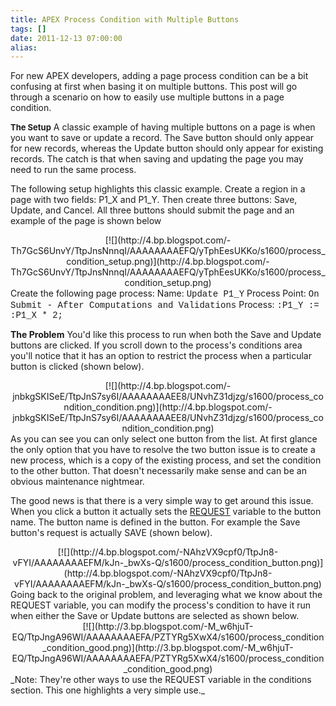 ```yaml
---
title: APEX Process Condition with Multiple Buttons
tags: []
date: 2011-12-13 07:00:00
alias:
---
```


For new APEX developers, adding a page process condition can be a bit confusing at first when basing it on multiple buttons. This post will go through a scenario on how to easily use multiple buttons in a page condition. 

**<span style="font-size: small;">The Setup</span>**
A classic example of having multiple buttons on a page is when you want to save or update a record. The Save button should only appear for new records, whereas the Update button should only appear for existing records. The catch is that when saving and updating the page you may need to run the same process. 

The following setup highlights this classic example. Create a region in a page with two fields: P1_X and P1_Y. Then create three buttons: Save, Update, and Cancel. All three buttons should submit the page and an example of the page is shown below

<div class="separator" style="clear: both; text-align: center;">[![](http://4.bp.blogspot.com/-Th7GcS6UnvY/TtpJnsNnnqI/AAAAAAAAEFQ/yTphEesUKKo/s1600/process_condition_setup.png)](http://4.bp.blogspot.com/-Th7GcS6UnvY/TtpJnsNnnqI/AAAAAAAAEFQ/yTphEesUKKo/s1600/process_condition_setup.png)</div>
Create the following page process:
Name: <span style="font-family: &quot;Courier New&quot;,Courier,monospace;">Update P1_Y</span>
Process Point: <span style="font-family: &quot;Courier New&quot;,Courier,monospace;">On Submit - After Computations and Validations</span>
Process: <span style="font-family: &quot;Courier New&quot;,Courier,monospace;">:P1_Y := :P1_X * 2;</span>

**The Problem**
You'd like this process to run when both the Save and Update buttons are clicked. If you scroll down to the process's conditions area you'll notice that it has an option to restrict the process when a particular button is clicked (shown below). 

<div class="separator" style="clear: both; text-align: center;">[![](http://4.bp.blogspot.com/-jnbkgSKISeE/TtpJnS7sy6I/AAAAAAAAEE8/UNvhZ31djzg/s1600/process_condition_condition.png)](http://4.bp.blogspot.com/-jnbkgSKISeE/TtpJnS7sy6I/AAAAAAAAEE8/UNvhZ31djzg/s1600/process_condition_condition.png)</div>
As you can see you can only select one button from the list. At first glance the only option that you have to resolve the two button issue is to create a new process, which is a copy of the existing process, and set the condition to the other button. That doesn't necessarily make sense and can be an obvious maintenance nightmear.

The good news is that there is a very simple way to get around this issue. When you click a button it actually sets the [REQUEST](http://docs.oracle.com/cd/E23903_01/doc/doc.41/e21674/concept_sub.htm#BEIFJJBC) variable to the button name. The button name is defined in the button. For example the Save button's request is actually SAVE (shown below).

<div class="separator" style="clear: both; text-align: center;">[![](http://4.bp.blogspot.com/-NAhzVX9cpf0/TtpJn8-vFYI/AAAAAAAAEFM/kJn-_bwXs-Q/s1600/process_condition_button.png)](http://4.bp.blogspot.com/-NAhzVX9cpf0/TtpJn8-vFYI/AAAAAAAAEFM/kJn-_bwXs-Q/s1600/process_condition_button.png)</div>
Going back to the original problem, and leveraging what we know about the REQUEST variable, you can modify the process's condition to have it run when either the Save or Update buttons are selected as shown below.

<div class="separator" style="clear: both; text-align: center;">[![](http://3.bp.blogspot.com/-M_w6hjuT-EQ/TtpJngA96WI/AAAAAAAAEFA/PZTYRg5XwX4/s1600/process_condition_condition_good.png)](http://3.bp.blogspot.com/-M_w6hjuT-EQ/TtpJngA96WI/AAAAAAAAEFA/PZTYRg5XwX4/s1600/process_condition_condition_good.png)</div>
_Note: They're other ways to use the REQUEST variable in the conditions section. This one highlights a very simple use._